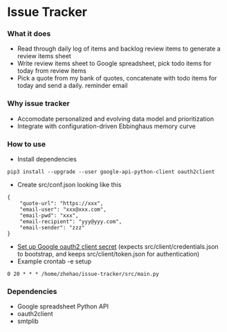 # Issue Tracker

### What it does

* Read through daily log of items and backlog review items to generate a review items sheet
* Write review items sheet to Google spreadsheet, pick todo items for today from review items
* Pick a quote from my bank of quotes, concatenate with todo items for today and send a daily. reminder email

### Why issue tracker

* Accomodate personalized and evolving data model and prioritization
* Integrate with configuration-driven Ebbinghaus memory curve

### How to use

* Install dependencies
```
pip3 install --upgrade --user google-api-python-client oauth2client
```
* Create src/conf.json looking like this
```
{
    "quote-url": "https://xxx",
    "email-user": "xxx@xxx.com",
    "email-pwd": "xxx",
    "email-recipient": "yyy@yyy.com",
    "email-sender": "zzz"
}
```
* [Set up Google oauth2 client secret](https://developers.google.com/api-client-library/python/guide/aaa_oauth) (expects src/client/credentials.json to bootstrap, and keeps src/client/token.json for authentication)
* Example crontab -e setup
```
0 20 * * * /home/zhehao/issue-tracker/src/main.py
```

### Dependencies

* Google spreadsheet Python API
* oauth2client
* smtplib
